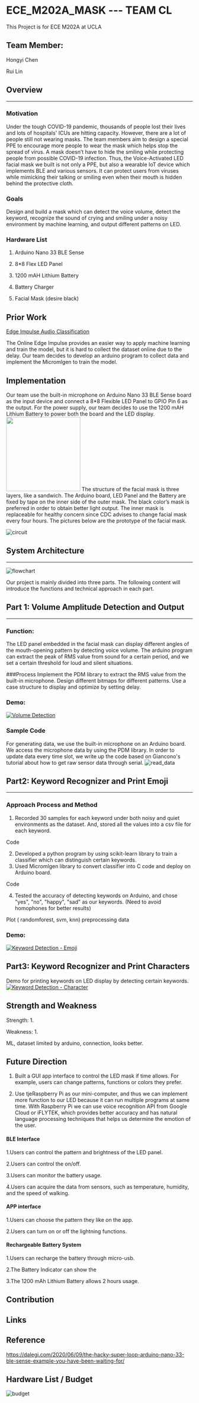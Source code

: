 # ECE_M202A_MASK --- TEAM CL

This Project is for ECE M202A at UCLA

## Team Member:
Hongyi Chen

Rui Lin

## Overview
---
### Motivation
Under the tough COVID-19 pandemic, thousands of people lost their lives and lots of hospitals' ICUs are hitting capacity. However, there are a lot of people still not wearing masks. The team members aim to design a special PPE to encourage more people to wear the mask which helps stop the spread of virus. A mask doesn’t have to hide the smiling while protecting people from possible COVID-19 infection. Thus, the Voice-Activated LED facial mask we built is not only a PPE, but also a wearable IoT device which implements BLE and various sensors. It can protect users from viruses while mimicking their talking or smiling even when their mouth is hidden behind the protective cloth. 


### Goals
Design and build a mask which can detect the voice volume, detect the keyword, recognize the sound of crying and smiling under a noisy environment by machine learning, and output different patterns on LED.  

### Hardware List
1. Arduino Nano 33 BLE Sense

2. 8*8 Flex LED Panel

3. 1200 mAH Lithium Battery

4. Battery Charger

5. Facial Mask (desire black)

## Prior Work
<a target="_blank" rel="noopener noreferrer" href="https://docs.edgeimpulse.com/docs/audio-classification" >Edge Impulse Audio Classification</a>

The Online Edge Impulse provides an easier way to apply machine learning and train the model, but it is hard to collect the dataset online due to the delay. Our team decides to develop an arduino program to collect data and implement the Micromlgen to train the model. 

## Implementation
Our team use the built-in microphone on Arduino Nano 33 BLE Sense board as the input device  and connect a 8*8 Flexible LED Panel to GPIO Pin 6 as the output. For the power supply, our team decides to use the 1200 mAH Lithium Battery to power both the board and the LED display. 
<img src="https://github.com/henrychyy/ECE_M202A_MASK/blob/main/images/Pinout.png?raw=true" width="200" />
The structure of the facial mask is three layers, like a sandwich. The Arduino board, LED Panel and the Battery are fixed by tape on the inner side of the outer mask. The black color’s mask is preferred in order to obtain better light output. The inner mask is replaceable for healthy concern since CDC advises to change facial mask every four hours.  The pictures below are the prototype of the facial mask.

![circuit](images/circuit.jpg)


## System Architecture
---
![flowchart](images/pipeline.png)


Our project is mainly divided into three parts. The following content will introduce the functions and technical approach in each part.
## Part 1: Volume Amplitude Detection and Output  
---
### Function:
The LED panel embedded in the facial mask can display different angles of the mouth-opening pattern by detecting voice volume. The arduino program can extract the peak of RMS value from sound for a certain period, and we set a certain threshold for loud and silent situations. 
 
###Process
Implement the PDM library to extract the RMS value from the built-in microphone.
Design different bitmaps for different patterns.
Use a case structure to display and optimize by setting delay.
### Demo:
[![Volume Detection](http://img.youtube.com/vi/ARSoRdHVBX4/0.jpg)](http://www.youtube.com/watch?v=ARSoRdHVBX4 "Volume Detection")

### Sample Code
For generating data, we use the built-in microphone on an Arduino board. We access the microphone data by using the PDM library. In order to update data every time slot, we write up the code based on Giancono's tutorial about how to get raw sensor data through serial.
![read_data](images/read_data.PNG)

## Part2: Keyword Recognizer and Print Emoji
---
### Approach Process and Method
1. Recorded 30 samples for each keyword under both noisy and quiet environments as the dataset. And, stored all the values into a csv file for each keyword.

Code

2. Developed a python program by using scikit-learn library to train a classifier which can distinguish certain keywords. 
3. Used Micromlgen library to convert classifier into C code and deploy on Arduino board. 

Code

4. Tested the accuracy of detecting keywords on Arduino, and chose "yes", "no", "happy", "sad" as our keywords. (Need to avoid homophones for better results)

Plot ( randomforest, svm, knn) preprocessing data

### Demo:
[![Keyword Detection - Emoji](http://img.youtube.com/vi/aqs0FbGRNAs/0.jpg)](http://www.youtube.com/watch?v=aqs0FbGRNAs "Keyword Detection - Emoji")


## Part3: Keyword Recognizer and Print Characters

Demo for printing keywords on LED display by detecting certain keywords.
[![Keyword Detection - Character](http://img.youtube.com/vi/60HjuuUjA8w/0.jpg)](http://www.youtube.com/watch?v=60HjuuUjA8w "Keyword Detection - Character")

## Strength and Weakness

Strength:
1.

Weakness:
1.

ML, dataset limited by arduino, connection, looks better.

## Future Direction
1. Built a GUI app interface to control the LED mask if time allows. For example, users can change patterns, functions or colors they prefer. 

2. Use tjeRaspberry Pi as our mini-computer, and thus we can implement more function to our LED because it can run multiple programs at same time. With Raspberry Pi we can use voice recognition API from Google Cloud or iFLYTEK, which provides better accuracy and has natural language processing techniques that helps us determine the emotion of the user.

#### BLE Interface
1.Users can control the pattern and brightness of the LED panel. 

2.Users can control the on/off.

3.Users can monitor the battery usage.

4.Users can acquire the data from sensors, such as temperature, humidity, and the speed of walking.

#### APP interface
1.Users can choose the pattern they like on the app.

2.Users can turn on or off the lightning functions.

#### Rechargeable Battery System
1.Users can recharge the battery through micro-usb.

2.The Battery Indicator can show the 

3.The 1200 mAh Lithium Battery allows 2 hours usage.
## Contribution


## Links

## Reference

https://dalegi.com/2020/06/09/the-hacky-super-loop-arduino-nano-33-ble-sense-example-you-have-been-waiting-for/











## Hardware List / Budget
![budget](images/budget.png)













